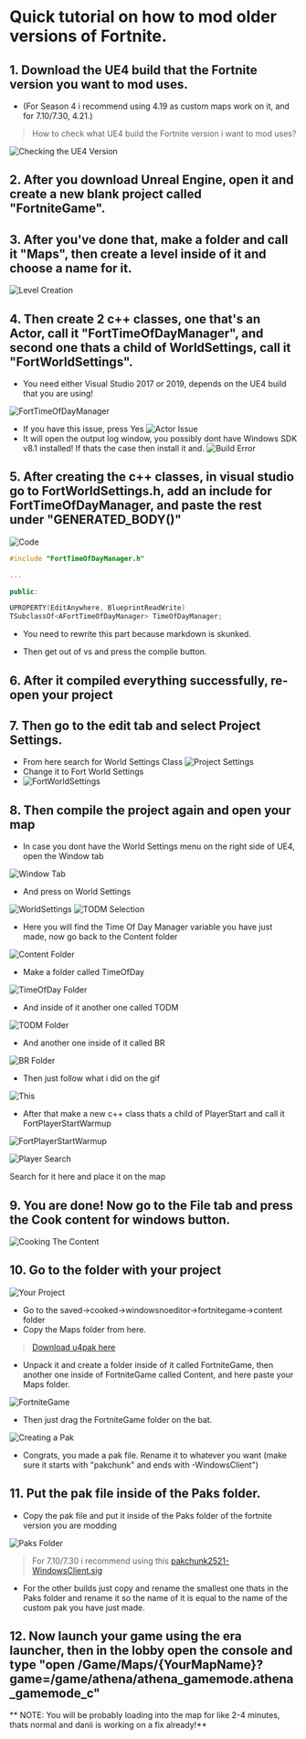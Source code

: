 # Quick tutorial on how to mod older versions of Fortnite.

## 1. Download the UE4 build that the Fortnite version you want to mod uses. 

- (For Season 4 i recommend using 4.19 as custom maps work on it, and for 7.10/7.30, 4.21.)

> How to check what UE4 build the Fortnite version i want to mod uses?

![Checking the UE4 Version](Images/VersionCheck.gif)

## 2. After you download Unreal Engine, open it and create a new blank project called "FortniteGame".

## 3. After you've done that, make a folder and call it "Maps", then create a level inside of it and choose a name for it.
![Level Creation](Images/LevelCreation.gif)

## 4. Then create 2 c++ classes, one that's an Actor, call it "FortTimeOfDayManager", and second one thats a child of WorldSettings, call it "FortWorldSettings".
- You need either Visual Studio 2017 or 2019, depends on the UE4 build that you are using!

![FortTimeOfDayManager](Images/FortTimeOfDayManager.gif)

- If you have this issue, press Yes
![Actor Issue](Images/ActorIssue.png)
- It will open the output log window, you possibly dont have Windows SDK v8.1 installed! If thats the case then install it and.
![Build Error](Images/BuildError.png)

## 5. After creating the c++ classes, in visual studio go to FortWorldSettings.h, add an include for FortTimeOfDayManager, and paste the rest under "GENERATED_BODY()"

 ![Code](Images/Code.gif)

```cpp
#include "FortTimeOfDayManager.h"

...

public:

UPROPERTY(EditAnywhere, BlueprintReadWrite)
TSubclassOf<AFortTimeOfDayManager> TimeOfDayManager;
```
 - You need to rewrite this part because markdown is skunked.

- Then get out of vs and press the compile button.

## 6. After it compiled everything successfully, re-open your project

## 7. Then go to the edit tab and select Project Settings.
- From here search for World Settings Class
![Project Settings](Images/ProjectSettings.png)
- Change it to Fort World Settings
- ![FortWorldSettings](Images/FortWorldSettings.png)

## 8. Then compile the project again and open your map
- In case you dont have the World Settings menu on the right side of UE4, open the Window tab

![Window Tab](Images/WindowTab.png)

- And press on World Settings

![WorldSettings](Images/WorldSettings.png)
![TODM Selection](Images/TODMSelection.png)

- Here you will find the Time Of Day Manager variable you have just made, now go back to the Content folder

![Content Folder](Images/ContentFolder.png)

- Make a folder called TimeOfDay

![TimeOfDay Folder](Images/TimeOfDayFolder.png)

- And inside of it another one called TODM

![TODM Folder](Images/TODMFolder.png)

- And another one inside of it called BR

![BR Folder](Images/BRFolder.png)

- Then just follow what i did on the gif

![This](Images/This.gif)

- After that make a new c++ class thats a child of PlayerStart and call it FortPlayerStartWarmup

![FortPlayerStartWarmup](Images/FortPlayerStartWarmup.png)

![Player Search](Images/PlayerSearch.png)

Search for it here and place it on the map 

## 9. You are done! Now go to the File tab and press the Cook content for windows button.

![Cooking The Content](Images/CookingTheContent.png)


## 10. Go to the folder with your project

![Your Project](Images/YourProject.png)

- Go to the saved->cooked->windowsnoeditor->fortnitegame->content folder
- Copy the Maps folder from here.
> [Download u4pak here](Other/u4pak.zip)
- Unpack it and create a folder inside of it called FortniteGame, then another one inside of FortniteGame called Content, and here paste your Maps folder.

![FortniteGame](Images/YourProjectFortniteGame.png)

- Then just drag the FortniteGame folder on the bat.

![Creating a Pak](Images/CreatePak.png)

- Congrats, you made a pak file. Rename it to whatever you want (make sure it starts with "pakchunk" and ends with -WindowsClient")

## 11. Put the pak file inside of the Paks folder.
- Copy the pak file and put it inside of the Paks folder of the fortnite version you are modding

![Paks Folder](Images/PaksFolder.png)

> For 7.10/7.30 i recommend using this [pakchunk2521-WindowsClient.sig](Other/pakchunk2521-WindowsClient.sig)

- For the other builds just copy and rename the smallest one thats in the Paks folder and rename it so the name of it is equal to the name of the custom pak you have just made.

## 12. Now launch your game using the era launcher, then in the lobby open the console and type "open /Game/Maps/{YourMapName}?game=/game/athena/athena_gamemode.athena_gamemode_c"

** NOTE: You will be probably loading into the map for like 2-4 minutes, thats normal and danii is working on a fix already!**
